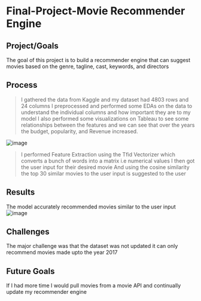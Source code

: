 # Final-Project-Movie Recommender Engine

## Project/Goals
The goal of this project is to build a recommender engine that can suggest movies based on the genre, tagline, cast, keywords, and directors

## Process
> I gathered the data from Kaggle and my dataset had 4803 rows and 24 columns 
> I preprocessed and performed some EDAs on the data to understand the individual columns and how important they are to my model
> I also performed some visualizations on Tableau to see some relationships between the features and we can see that over the years the budget, popularity, and Revenue increased.

![image](https://github.com/Jagunmolu-dev/LIGHTHOUSELABS/assets/67484584/3621f77b-510e-44d9-9ef3-43e61652e69e)

> I performed Feature Extraction using the Tfid Vectorizer which converts a bunch of words into a matrix i.e numerical values
> I then got the user input for their desired movie 
> And using the cosine similarity the top 30 similar movies to the user input is suggested to the user
## Results
The model accurately recommended movies similar to the user input
![image](https://github.com/Jagunmolu-dev/LIGHTHOUSELABS/assets/67484584/825ab15f-d25f-4999-90f0-64b32622ed5a)


## Challenges 
The major challenge was that the dataset was not updated it can only recommend movies made upto the year 2017

## Future Goals
If I had more time I would pull movies from a movie API and continually update my recommender engine
